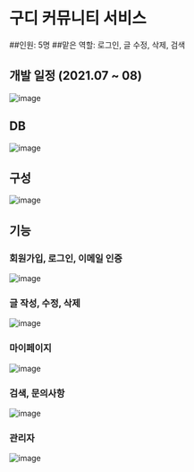 # 구디 커뮤니티 서비스
##인원: 5명
##맡은 역할: 로그인, 글 수정, 삭제, 검색

## 개발 일정 (2021.07 ~ 08)
![image](https://user-images.githubusercontent.com/68984380/150292877-38f682fa-06c2-4bc7-9838-df123183491d.png)

## DB
![image](https://user-images.githubusercontent.com/68984380/150293016-6020fef2-4d8b-4cbb-95d7-08cfc78b6760.png)

## 구성
![image](https://user-images.githubusercontent.com/68984380/150293111-41605605-5a4d-4b73-b3bd-9d3871ec846d.png)

## 기능
### 회원가입, 로그인, 이메일 인증
![image](https://user-images.githubusercontent.com/68984380/150293146-f589ccef-5f27-4d12-86de-8faec81b7065.png)

### 글 작성, 수정, 삭제
![image](https://user-images.githubusercontent.com/68984380/150293212-b280a99b-9793-4a89-9943-ac364ab97760.png)

### 마이페이지
![image](https://user-images.githubusercontent.com/68984380/150293267-800a2c8b-90ba-467b-86d5-9e6083f6a202.png)

### 검색, 문의사항
![image](https://user-images.githubusercontent.com/68984380/150293310-25503d98-efc7-4ccc-9413-9da834aca591.png)

### 관리자 
![image](https://user-images.githubusercontent.com/68984380/150293340-47df83e2-191b-4ad8-ac79-c4040d45f373.png)
